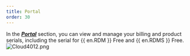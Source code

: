 ```yaml
---
title: Portal
order: 30
---
```

In the [***Portal***](https://portal.devolutions.com/portal) section, you can view and manage your billing and product serials, including the serial for {{ en.RDM }} Free and   {{ en.RDMS }} Free.  
![Cloud4012.png](/img/en/cloud/Cloud4012.png) 